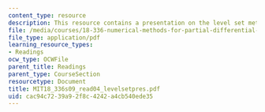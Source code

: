 ```yaml
---
content_type: resource
description: This resource contains a presentation on the level set method.
file: /media/courses/18-336-numerical-methods-for-partial-differential-equations-spring-2009/cac94c7239a92f8c4242a4cb540ede35_MIT18_336s09_read04_levelsetpres.pdf
file_type: application/pdf
learning_resource_types:
- Readings
ocw_type: OCWFile
parent_title: Readings
parent_type: CourseSection
resourcetype: Document
title: MIT18_336s09_read04_levelsetpres.pdf
uid: cac94c72-39a9-2f8c-4242-a4cb540ede35
---
```

